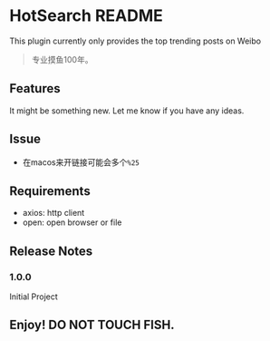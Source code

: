 # HotSearch README

This plugin currently only provides the top trending posts on Weibo

> 专业摸鱼100年。

## Features

It might be something new. Let me know if you have any ideas.

## Issue

- 在macos来开链接可能会多个`%25`

## Requirements

- axios: http client
- open: open browser or file
		

## Release Notes

### 1.0.0

Initial Project

## Enjoy! DO NOT TOUCH FISH.
